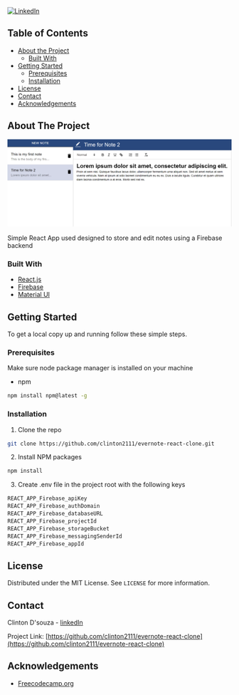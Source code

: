[![LinkedIn][linkedin-shield]][linkedin-url]

<!-- TABLE OF CONTENTS -->
## Table of Contents

* [About the Project](#about-the-project)
  * [Built With](#built-with)
* [Getting Started](#getting-started)
  * [Prerequisites](#prerequisites)
  * [Installation](#installation)
* [License](#license)
* [Contact](#contact)
* [Acknowledgements](#acknowledgements)



<!-- ABOUT THE PROJECT -->
## About The Project

![Product Name Screen Shot][product-screenshot]

Simple React App used designed to store and edit notes using a Firebase backend


### Built With

* [React.js](https://reactjs.org/)
* [Firebase](https://firebase.google.com/)
* [Material UI](https://material-ui.com/)



<!-- GETTING STARTED -->
## Getting Started

To get a local copy up and running follow these simple steps.

### Prerequisites

Make sure node package manager is installed on your machine
* npm
```sh
npm install npm@latest -g
```

### Installation

1. Clone the repo
```sh
git clone https://github.com/clinton2111/evernote-react-clone.git
```
2. Install NPM packages
```sh
npm install
```
3. Create .env file in the project root with the following keys
```sh
REACT_APP_Firebase_apiKey
REACT_APP_Firebase_authDomain
REACT_APP_Firebase_databaseURL
REACT_APP_Firebase_projectId
REACT_APP_Firebase_storageBucket
REACT_APP_Firebase_messagingSenderId
REACT_APP_Firebase_appId
```

<!-- LICENSE -->
## License

Distributed under the MIT License. See `LICENSE` for more information.



<!-- CONTACT -->
## Contact

Clinton D'souza - [linkedIn](https://www.linkedin.com/in/clinton2111/)

Project Link: [https://github.com/clinton2111/evernote-react-clone](https://github.com/clinton2111/evernote-react-clone)



<!-- ACKNOWLEDGEMENTS -->
## Acknowledgements

* [Freecodecamp.org](https://www.youtube.com/watch?v=I250xdtUvy8)




<!-- MARKDOWN LINKS & IMAGES -->
<!-- https://www.markdownguide.org/basic-syntax/#reference-style-links -->

[linkedin-shield]: https://img.shields.io/badge/-LinkedIn-black.svg?style=flat-square&logo=linkedin&colorB=555
[linkedin-url]: https://www.linkedin.com/in/clinton2111/
[product-screenshot]: /images/app_img.png